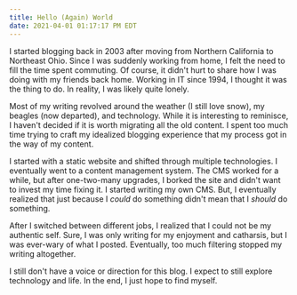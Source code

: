 ```yaml
---
title: Hello (Again) World
date: 2021-04-01 01:17:17 PM EDT
---
```


I started blogging back in 2003 after moving from Northern California to Northeast Ohio.  Since I was suddenly working from home, I felt the need to fill the time spent commuting.  Of course, it didn't hurt to share how I was doing with my friends back home.  Working in IT since 1994, I thought it was the thing to do.  In reality, I was likely quite lonely.

Most of my writing revolved around the weather (I still love snow), my beagles (now departed), and technology.  While it is interesting to reminisce, I haven't decided if it is worth migrating all the old content.  I spent too much time trying to craft my idealized blogging experience that my process got in the way of my content.

I started with a static website and shifted through multiple technologies.  I eventually went to a content management system. The CMS worked for a while, but after one-two-many upgrades, I borked the site and didn't want to invest my time fixing it.  I started writing my own CMS.  But, I eventually realized that just because I *could* do something didn't mean that I *should* do something.

After I switched between different jobs, I realized that I could not be my authentic self.  Sure, I was only writing for my enjoyment and catharsis, but I was ever-wary of what I posted.   Eventually, too much filtering stopped my writing altogether.

I still don't have a voice or direction for this blog.  I expect to still explore technology and life.   In the end, I just hope to find myself.